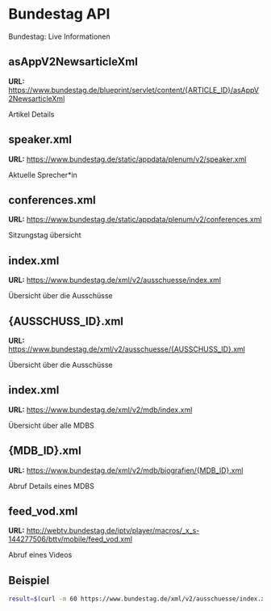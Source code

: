 # Bundestag API

Bundestag: Live Informationen


## asAppV2NewsarticleXml

**URL:** https://www.bundestag.de/blueprint/servlet/content/{ARTICLE_ID}/asAppV2NewsarticleXml

 Artikel Details



## speaker.xml

**URL:** https://www.bundestag.de/static/appdata/plenum/v2/speaker.xml

Aktuelle Sprecher*in



## conferences.xml

**URL:** https://www.bundestag.de/static/appdata/plenum/v2/conferences.xml

Sitzungstag übersicht



## index.xml

**URL:** https://www.bundestag.de/xml/v2/ausschuesse/index.xml

Übersicht über die Ausschüsse



## {AUSSCHUSS_ID}.xml

**URL:** https://www.bundestag.de/xml/v2/ausschuesse/{AUSSCHUSS_ID}.xml

Übersicht über die Ausschüsse



## index.xml

**URL:** https://www.bundestag.de/xml/v2/mdb/index.xml

Übersicht über alle MDBS



## {MDB_ID}.xml

**URL:** https://www.bundestag.de/xml/v2/mdb/biografien/{MDB_ID}.xml

Abruf Details eines MDBS



## feed_vod.xml

**URL:** http://webtv.bundestag.de/iptv/player/macros/_x_s-144277506/bttv/mobile/feed_vod.xml

Abruf eines Videos


## Beispiel

```bash
result=$(curl -m 60 https://www.bundestag.de/xml/v2/ausschuesse/index.xml)
```
